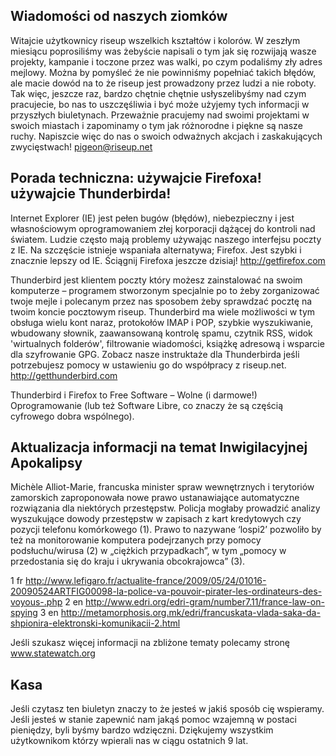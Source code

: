## Wiadomości od naszych ziomków

Witajcie użytkownicy riseup wszelkich kształtów i kolorów. W zeszłym
miesiącu poprosiliśmy was żebyście napisali o tym jak się rozwijają
wasze projekty, kampanie i toczone przez was walki, po czym podaliśmy
zły adres mejlowy. Można by pomyśleć że nie powinniśmy popełniać takich
błędów, ale macie dowód na to że riseup jest prowadzony przez ludzi a
nie roboty. Tak więc, jeszcze raz, bardzo chętnie chętnie usłyszelibyśmy
nad czym pracujecie, bo nas to uszczęśliwia i być może użyjemy tych
informacji w przyszłych biuletynach. Przeważnie pracujemy nad swoimi
projektami w swoich miastach i zapominamy o tym jak różnorodne i piękne
są nasze ruchy. Napiszcie więc do nas o swoich odważnych akcjach i
zaskakujących zwycięstwach! pigeon@riseup.net


## Porada techniczna: używajcie Firefoxa! używajcie Thunderbirda!

Internet Explorer (IE) jest pełen bugów (błędów), niebezpieczny i jest
własnościowym oprogramowaniem złej korporacji dążącej do kontroli nad
światem. Ludzie często mają problemy używając naszego interfejsu poczty
z IE. Na szczęście istnieje wspaniała alternatywa; Firefox. Jest szybki
i znacznie lepszy od IE. Ściągnij Firefoxa jeszcze dzisiaj!
 http://getfirefox.com

Thunderbird jest klientem poczty który możesz zainstalować na swoim
komputerze – programem stworzonym specjalnie po to żeby zorganizować
twoje mejle i polecanym przez nas sposobem żeby sprawdzać pocztę na
twoim koncie pocztowym riseup.  Thunderbird ma wiele możliwości w tym
obsługa wielu kont naraz, protokołów IMAP i POP, szybkie wyszukiwanie,
wbudowany słownik, zaawansowaną kontrolę spamu, czytnik RSS, widok
'wirtualnych folderów', filtrowanie wiadomości, książkę adresową i
wsparcie dla szyfrowanie GPG. Zobacz nasze instruktaże dla Thunderbirda
jeśli potrzebujesz pomocy w ustawieniu go do współpracy z riseup.net.
http://getthunderbird.com

Thunderbird i Firefox to Free Software – Wolne (i darmowe!)
Oprogramowanie (lub też Software Libre, co znaczy że są częścią
cyfrowego dobra wspólnego).


## Aktualizacja informacji na temat Inwigilacyjnej Apokalipsy

Michèle Alliot-Marie, francuska minister spraw wewnętrznych i terytoriów
zamorskich zaproponowała nowe prawo ustanawiające automatyczne
rozwiązania dla niektórych przestępstw. Policja mogłaby prowadzić
analizy wyszukujące dowody przestępstw w zapisach z kart kredytowych czy
pozycji telefonu komórkowego (1). Prawo to nazywane ‘lospi2’ pozwoliło
by też na monitorowanie komputera podejrzanych przy pomocy
podsłuchu/wirusa (2) w „ciężkich przypadkach”, w tym „pomocy w
przedostania się do kraju i ukrywania obcokrajowca” (3).

1 fr
http://www.lefigaro.fr/actualite-france/2009/05/24/01016-20090524ARTFIG00098-la-police-va-pouvoir-pirater-les-ordinateurs-des-voyous-.php
2 en http://www.edri.org/edri-gram/number7.11/france-law-on-spying
3 en
http://metamorphosis.org.mk/edri/francuskata-vlada-saka-da-shpionira-elektronski-komunikacii-2.html

Jeśli szukasz więcej informacji na zbliżone tematy polecamy stronę
www.statewatch.org

## Kasa

Jeśli czytasz ten biuletyn znaczy to że jesteś w jakiś sposób cię
wspieramy. Jeśli jesteś w stanie zapewnić nam jakąś pomoc wzajemną w
postaci pieniędzy, byli byśmy bardzo wdzięczni. Dziękujemy wszystkim
użytkownikom którzy wpierali nas w ciągu ostatnich 9 lat.
